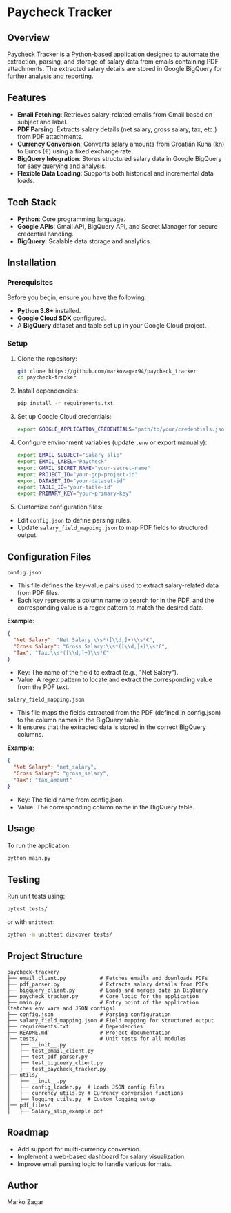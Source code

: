 # Paycheck Tracker

## Overview
Paycheck Tracker is a Python-based application designed to automate the extraction, parsing, and storage of salary data from emails containing PDF attachments. The extracted salary details are stored in Google BigQuery for further analysis and reporting.

## Features
- **Email Fetching**: Retrieves salary-related emails from Gmail based on subject and label.
- **PDF Parsing**: Extracts salary details (net salary, gross salary, tax, etc.) from PDF attachments.
- **Currency Conversion**: Converts salary amounts from Croatian Kuna (kn) to Euros (€) using a fixed exchange rate.
- **BigQuery Integration**: Stores structured salary data in Google BigQuery for easy querying and analysis.
- **Flexible Data Loading**: Supports both historical and incremental data loads.

## Tech Stack
- **Python**: Core programming language.
- **Google APIs**: Gmail API, BigQuery API, and Secret Manager for secure credential handling.
- **BigQuery**: Scalable data storage and analytics.

## Installation
### Prerequisites
Before you begin, ensure you have the following:
- **Python 3.8+** installed.
- **Google Cloud SDK** configured.
- A **BigQuery** dataset and table set up in your Google Cloud project.

### Setup
1. Clone the repository:
   ```bash
   git clone https://github.com/markozagar94/paycheck_tracker
   cd paycheck-tracker
   ```
2. Install dependencies:
   ```bash
   pip install -r requirements.txt
   ```
3. Set up Google Cloud credentials:
   ```bash
   export GOOGLE_APPLICATION_CREDENTIALS="path/to/your/credentials.json"
   ```
4. Configure environment variables (update `.env` or export manually):
   ```bash
   export EMAIL_SUBJECT="Salary slip"
   export EMAIL_LABEL="Paycheck"
   export GMAIL_SECRET_NAME="your-secret-name"
   export PROJECT_ID="your-gcp-project-id"
   export DATASET_ID="your-dataset-id"
   export TABLE_ID="your-table-id"
   export PRIMARY_KEY="your-primary-key"
   ```

5. Customize configuration files:

- Edit ```config.json``` to define parsing rules.
- Update ```salary_field_mapping.json``` to map PDF fields to structured output.

## Configuration Files
```config.json```
- This file defines the key-value pairs used to extract salary-related data from PDF files. 
- Each key represents a column name to search for in the PDF, and the corresponding value is a regex pattern to match the desired data.

**Example**:
```json
{
  "Net Salary": "Net Salary:\\s*([\\d,]+)\\s*€",
  "Gross Salary": "Gross Salary:\\s*([\\d,]+)\\s*€",
  "Tax": "Tax:\\s*([\\d,]+)\\s*€"
}
```
- Key: The name of the field to extract (e.g., "Net Salary").
- Value: A regex pattern to locate and extract the corresponding value from the PDF text.

```salary_field_mapping.json```
- This file maps the fields extracted from the PDF (defined in config.json) to the column names in the BigQuery table. 
- It ensures that the extracted data is stored in the correct BigQuery columns.

**Example**:
```json
{
  "Net Salary": "net_salary",
  "Gross Salary": "gross_salary",
  "Tax": "tax_amount"
}
```
- Key: The field name from config.json.
- Value: The corresponding column name in the BigQuery table.



## Usage
To run the application:
```bash
python main.py
```

## Testing
Run unit tests using:
```bash
pytest tests/
```
or with `unittest`:
```bash
python -m unittest discover tests/
```

## Project Structure
```
paycheck-tracker/
├── email_client.py           # Fetches emails and downloads PDFs
├── pdf_parser.py             # Extracts salary details from PDFs
├── bigquery_client.py        # Loads and merges data in BigQuery
├── paycheck_tracker.py       # Core logic for the application
├── main.py                   # Entry point of the application (fetches env vars and JSON configs)
├── config.json               # Parsing configuration
├── salary_field_mapping.json # Field mapping for structured output
├── requirements.txt          # Dependencies
├── README.md                 # Project documentation
│── tests/                    # Unit tests for all modules
│   ├── __init__.py
│   ├── test_email_client.py  
│   ├── test_pdf_parser.py 
│   ├── test_bigquery_client.py  
│   ├── test_paycheck_tracker.py 
│── utils/
│   ├── __init__.py
│   ├── config_loader.py  # Loads JSON config files
│   ├── currency_utils.py # Currency conversion functions
│   ├── logging_utils.py  # Custom logging setup
│── pdf_files/
│   ├── Salary_slip_example.pdf
```

## Roadmap
- Add support for multi-currency conversion.
- Implement a web-based dashboard for salary visualization.
- Improve email parsing logic to handle various formats.

## Author
Marko Zagar

